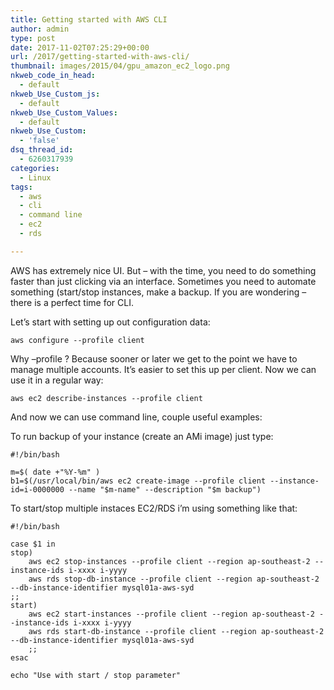 ```yaml
---
title: Getting started with AWS CLI
author: admin
type: post
date: 2017-11-02T07:25:29+00:00
url: /2017/getting-started-with-aws-cli/
thumbnail: images/2015/04/gpu_amazon_ec2_logo.png
nkweb_code_in_head:
  - default
nkweb_Use_Custom_js:
  - default
nkweb_Use_Custom_Values:
  - default
nkweb_Use_Custom:
  - 'false'
dsq_thread_id:
  - 6260317939
categories:
  - Linux
tags:
  - aws
  - cli
  - command line
  - ec2
  - rds

---
```

AWS has extremely nice UI. But &#8211; with the time, you need to do something faster than just clicking via an interface. Sometimes you need to automate something (start/stop instances, make a backup. If you are wondering &#8211; there is a perfect time for CLI.

<!--more-->

  
Let&#8217;s start with setting up out configuration data:

`aws configure --profile client`

Why &#8211;profile ? Because sooner or later we get to the point we have to manage multiple accounts. It&#8217;s easier to set this up per client. Now we can use it in a regular way:

`aws ec2 describe-instances --profile client`

And now we can use command line, couple useful examples:

To run backup of your instance (create an AMi image) just type:

```
#!/bin/bash

m=$( date +"%Y-%m" )
b1=$(/usr/local/bin/aws ec2 create-image --profile client --instance-id=i-0000000 --name "$m-name" --description "$m backup")
```

To start/stop multiple instaces EC2/RDS i&#8217;m using something like that:

```
#!/bin/bash

case $1 in
stop)
	aws ec2 stop-instances --profile client --region ap-southeast-2 --instance-ids i-xxxx i-yyyy
	aws rds stop-db-instance --profile client --region ap-southeast-2 --db-instance-identifier mysql01a-aws-syd
;;
start)
	aws ec2 start-instances --profile client --region ap-southeast-2 --instance-ids i-xxxx i-yyyy
	aws rds start-db-instance --profile client --region ap-southeast-2 --db-instance-identifier mysql01a-aws-syd
	;;
esac

echo "Use with start / stop parameter"
```
